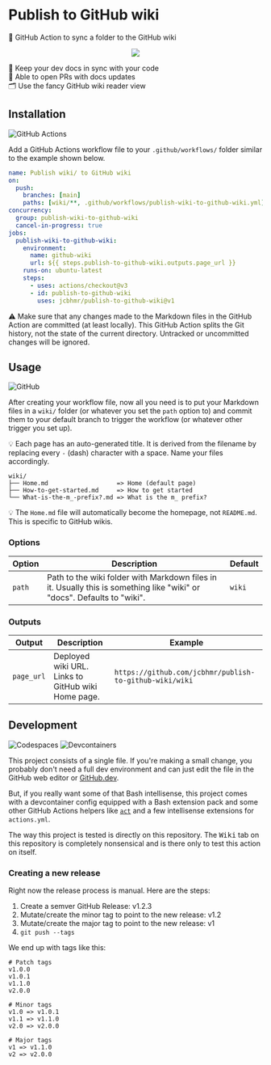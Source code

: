 # Publish to GitHub wiki

📖 GitHub Action to sync a folder to the GitHub wiki

<div align="center">

![](https://user-images.githubusercontent.com/61068799/210448771-8926fa1d-eabb-4d92-8fa0-56468c05f3b2.png)

</div>

📂 Keep your dev docs in sync with your code \
🔁 Able to open PRs with docs updates \
🗂️ Use the fancy GitHub wiki reader view

## Installation

![GitHub Actions](https://img.shields.io/static/v1?style=for-the-badge&message=GitHub+Actions&color=2088FF&logo=GitHub+Actions&logoColor=FFFFFF&label=)

Add a GitHub Actions workflow file to your `.github/workflows/` folder similar
to the example shown below.

```yml
name: Publish wiki/ to GitHub wiki
on:
  push:
    branches: [main]
    paths: [wiki/**, .github/workflows/publish-wiki-to-github-wiki.yml]
concurrency:
  group: publish-wiki-to-github-wiki
  cancel-in-progress: true
jobs:
  publish-wiki-to-github-wiki:
    environment:
      name: github-wiki
      url: ${{ steps.publish-to-github-wiki.outputs.page_url }}
    runs-on: ubuntu-latest
    steps:
      - uses: actions/checkout@v3
      - id: publish-to-github-wiki
        uses: jcbhmr/publish-to-github-wiki@v1
```

<!--
<details>
  <summary>Some more workflow templates that use this Action</summary>

- [publish-wiki-to-github-wiki.yml](https://github.com/jcbhmr/.github/blob/main/workflow-templates/publish-wiki-to-github-wiki.yml)

</details>
-->

⚠️ Make sure that any changes made to the Markdown files in the GitHub Action
are committed (at least locally). This GitHub Action splits the Git history, not
the state of the current directory. Untracked or uncommitted changes will be
ignored.

## Usage

![GitHub](https://img.shields.io/static/v1?style=for-the-badge&message=GitHub&color=181717&logo=GitHub&logoColor=FFFFFF&label=)

After creating your workflow file, now all you need is to put your Markdown
files in a `wiki/` folder (or whatever you set the `path` option to) and commit
them to your default branch to trigger the workflow (or whatever other trigger
you set up).

💡 Each page has an auto-generated title. It is derived from the filename by
replacing every `-` (dash) character with a space. Name your files accordingly.

```
wiki/
├── Home.md                   => Home (default page)
├── How-to-get-started.md     => How to get started
└── What-is-the-m_-prefix?.md => What is the m_ prefix?
```

💡 The `Home.md` file will automatically become the homepage, not `README.md`.
This is specific to GitHub wikis.

### Options

| Option | Description                                                                                                             | Default |
| ------ | ----------------------------------------------------------------------------------------------------------------------- | ------- |
| `path` | Path to the wiki folder with Markdown files in it. Usually this is something like "wiki" or "docs". Defaults to "wiki". | `wiki`  |

### Outputs

| Output     | Description                                        | Example                                                 |
| ---------- | -------------------------------------------------- | ------------------------------------------------------- |
| `page_url` | Deployed wiki URL. Links to GitHub wiki Home page. | `https://github.com/jcbhmr/publish-to-github-wiki/wiki` |

## Development

![Codespaces](https://img.shields.io/static/v1?style=for-the-badge&message=Codespaces&color=181717&logo=GitHub&logoColor=FFFFFF&label=)
![Devcontainers](https://img.shields.io/static/v1?style=for-the-badge&message=Devcontainers&color=2496ED&logo=Docker&logoColor=FFFFFF&label=)

This project consists of a single file. If you're making a small change, you
probably don't need a full dev environment and can just edit the file in the
GitHub web editor or [GitHub.dev].

But, if you really want some of that Bash intellisense, this project comes
with a devcontainer config equipped with a Bash extension pack and some other
GitHub Actions helpers like [`act`] and a few intellisense extensions for
`actions.yml`.

The way this project is tested is directly on this repository. The
<kbd>Wiki</kbd> tab on this repository is completely nonsensical and is there
only to test this action on itself.

### Creating a new release

Right now the release process is manual. Here are the steps:

1. Create a semver GitHub Release: v1.2.3
2. Mutate/create the minor tag to point to the new release: v1.2
3. Mutate/create the major tag to point to the new release: v1
3. `git push --tags`

We end up with tags like this:

```
# Patch tags
v1.0.0
v1.0.1
v1.1.0
v2.0.0

# Minor tags
v1.0 => v1.0.1
v1.1 => v1.1.0
v2.0 => v2.0.0

# Major tags
v1 => v1.1.0
v2 => v2.0.0
```

[github.dev]: https://github.com/github/dev
[`act`]: https://github.com/nektos/act#readme
